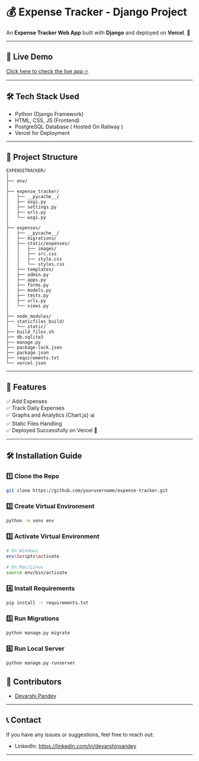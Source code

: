 # 💰 Expense Tracker - Django Project

An **Expense Tracker Web App** built with **Django** and deployed on **Vercel**. 🚀

---

## 📌 **Live Demo**
[Click here to check the live app 🔥]([https://expense-tracker-9zzbpxpgv-devarshi-pandeys-projects.vercel.app/])

---

## 🛠️ **Tech Stack Used**

- Python (Django Framework)
- HTML, CSS, JS (Frontend)
- PostgreSQL Database ( Hosted On Railway )
- Vercel for Deployment

---

## 📂 **Project Structure**

```
EXPENSETRACKER/
│
├── env/
│
├── expense_tracker/
│   ├── __pycache__/
│   ├── asgi.py
│   ├── settings.py
│   ├── urls.py
│   └── wsgi.py
│
├── expenses/
│   ├── __pycache__/
│   ├── migrations/
│   ├── static/expenses/
│   │   ├── images/
│   │   ├── src.css
│   │   ├── style.css
│   │   └── styles.css
│   ├── templates/
│   ├── admin.py
│   ├── apps.py
│   ├── forms.py
│   ├── models.py
│   ├── tests.py
│   ├── urls.py
│   └── views.py
│
├── node_modules/
├── staticfiles_build/
│   └── static/
├── build_files.sh
├── db.sqlite3
├── manage.py
├── package-lock.json
├── package.json
├── requirements.txt
└── vercel.json
```

---

## 🎯 **Features**
  
✅ Add Expenses  
✅ Track Daily Expenses   
✅ Graphs and Analytics (Chart.js) 📊  
✅ Static Files Handling  
✅ Deployed Successfully on Vercel 🚀

---

## 🛠️ **Installation Guide**

### 1️⃣ Clone the Repo
```bash
git clone https://github.com/yourusername/expense-tracker.git
```

### 2️⃣ Create Virtual Environment
```bash
python -m venv env
```

### 3️⃣ Activate Virtual Environment
```bash
# On Windows
env\Scripts\activate

# On Mac/Linux
source env/bin/activate
```

### 4️⃣ Install Requirements
```bash
pip install -r requirements.txt
```

### 5️⃣ Run Migrations
```bash
python manage.py migrate
```

### 6️⃣ Run Local Server
```bash
python manage.py runserver
```


## 🌟 **Contributors**

- [Devarshi Pandey]([https://github.com/devarshipandey])

---

## 📞 **Contact**
If you have any issues or suggestions, feel free to reach out:
- LinkedIn: https://linkedin.com/in/devarshirpandey

---

